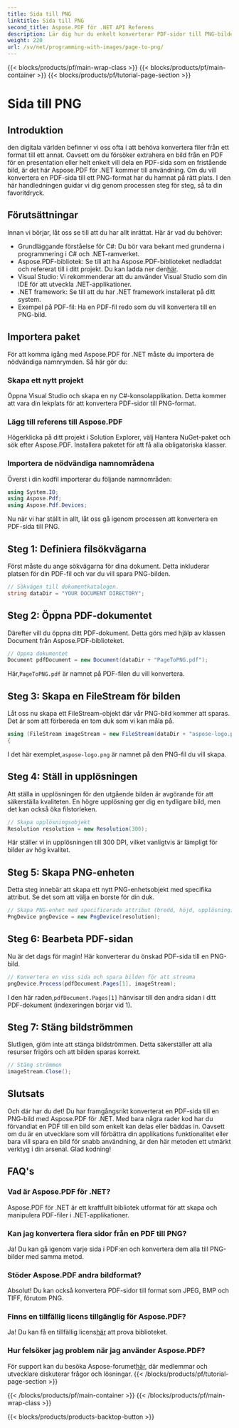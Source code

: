 ```yaml
---
title: Sida till PNG
linktitle: Sida till PNG
second_title: Aspose.PDF för .NET API Referens
description: Lär dig hur du enkelt konverterar PDF-sidor till PNG-bilder med Aspose.PDF för .NET i vår detaljerade steg-för-steg-handledning.
weight: 220
url: /sv/net/programming-with-images/page-to-png/
---
```


{{< blocks/products/pf/main-wrap-class >}}
{{< blocks/products/pf/main-container >}}
{{< blocks/products/pf/tutorial-page-section >}}

# Sida till PNG

## Introduktion

den digitala världen befinner vi oss ofta i att behöva konvertera filer från ett format till ett annat. Oavsett om du försöker extrahera en bild från en PDF för en presentation eller helt enkelt vill dela en PDF-sida som en fristående bild, är det här Aspose.PDF för .NET kommer till användning. Om du vill konvertera en PDF-sida till ett PNG-format har du hamnat på rätt plats. I den här handledningen guidar vi dig genom processen steg för steg, så ta din favoritdryck.

## Förutsättningar

Innan vi börjar, låt oss se till att du har allt inrättat. Här är vad du behöver:
- Grundläggande förståelse för C#: Du bör vara bekant med grunderna i programmering i C# och .NET-ramverket.
-  Aspose.PDF-bibliotek: Se till att ha Aspose.PDF-biblioteket nedladdat och refererat till i ditt projekt. Du kan ladda ner den[här](https://releases.aspose.com/pdf/net/).
- Visual Studio: Vi rekommenderar att du använder Visual Studio som din IDE för att utveckla .NET-applikationer.
- .NET framework: Se till att du har .NET framework installerat på ditt system.
- Exempel på PDF-fil: Ha en PDF-fil redo som du vill konvertera till en PNG-bild.

## Importera paket

För att komma igång med Aspose.PDF för .NET måste du importera de nödvändiga namnrymden. Så här gör du:

### Skapa ett nytt projekt

Öppna Visual Studio och skapa en ny C#-konsolapplikation. Detta kommer att vara din lekplats för att konvertera PDF-sidor till PNG-format.

### Lägg till referens till Aspose.PDF

Högerklicka på ditt projekt i Solution Explorer, välj Hantera NuGet-paket och sök efter Aspose.PDF. Installera paketet för att få alla obligatoriska klasser.

### Importera de nödvändiga namnområdena

Överst i din kodfil importerar du följande namnområden:

```csharp
using System.IO;
using Aspose.Pdf;
using Aspose.Pdf.Devices;
```

Nu när vi har ställt in allt, låt oss gå igenom processen att konvertera en PDF-sida till PNG.

## Steg 1: Definiera filsökvägarna

Först måste du ange sökvägarna för dina dokument. Detta inkluderar platsen för din PDF-fil och var du vill spara PNG-bilden. 

```csharp
// Sökvägen till dokumentkatalogen.
string dataDir = "YOUR DOCUMENT DIRECTORY";
```

## Steg 2: Öppna PDF-dokumentet

Därefter vill du öppna ditt PDF-dokument. Detta görs med hjälp av klassen Document från Aspose.PDF-biblioteket.

```csharp
// Öppna dokumentet
Document pdfDocument = new Document(dataDir + "PageToPNG.pdf");
```

 Här,`PageToPNG.pdf` är namnet på PDF-filen du vill konvertera.

## Steg 3: Skapa en FileStream för bilden

Låt oss nu skapa ett FileStream-objekt där vår PNG-bild kommer att sparas. Det är som att förbereda en tom duk som vi kan måla på.

```csharp
using (FileStream imageStream = new FileStream(dataDir + "aspose-logo.png", FileMode.Create))
{
```

 I det här exemplet,`aspose-logo.png` är namnet på den PNG-fil du vill skapa.

## Steg 4: Ställ in upplösningen

Att ställa in upplösningen för den utgående bilden är avgörande för att säkerställa kvaliteten. En högre upplösning ger dig en tydligare bild, men det kan också öka filstorleken.

```csharp
// Skapa upplösningsobjekt
Resolution resolution = new Resolution(300);
```

Här ställer vi in upplösningen till 300 DPI, vilket vanligtvis är lämpligt för bilder av hög kvalitet.

## Steg 5: Skapa PNG-enheten

Detta steg innebär att skapa ett nytt PNG-enhetsobjekt med specifika attribut. Se det som att välja en borste för din duk.

```csharp
// Skapa PNG-enhet med specificerade attribut (bredd, höjd, upplösning)
PngDevice pngDevice = new PngDevice(resolution);
```

## Steg 6: Bearbeta PDF-sidan

Nu är det dags för magin! Här konverterar du önskad PDF-sida till en PNG-bild.

```csharp
// Konvertera en viss sida och spara bilden för att streama
pngDevice.Process(pdfDocument.Pages[1], imageStream);
```

 I den här raden,`pdfDocument.Pages[1]` hänvisar till den andra sidan i ditt PDF-dokument (indexeringen börjar vid 1).

## Steg 7: Stäng bildströmmen

Slutligen, glöm inte att stänga bildströmmen. Detta säkerställer att alla resurser frigörs och att bilden sparas korrekt.

```csharp
// Stäng strömmen
imageStream.Close();
```

## Slutsats

Och där har du det! Du har framgångsrikt konverterat en PDF-sida till en PNG-bild med Aspose.PDF för .NET. Med bara några rader kod har du förvandlat en PDF till en bild som enkelt kan delas eller bäddas in. Oavsett om du är en utvecklare som vill förbättra din applikations funktionalitet eller bara vill spara en bild för snabb användning, är den här metoden ett utmärkt verktyg i din arsenal. Glad kodning!

## FAQ's

### Vad är Aspose.PDF för .NET?  
Aspose.PDF för .NET är ett kraftfullt bibliotek utformat för att skapa och manipulera PDF-filer i .NET-applikationer.

### Kan jag konvertera flera sidor från en PDF till PNG?  
Ja! Du kan gå igenom varje sida i PDF:en och konvertera dem alla till PNG-bilder med samma metod.

### Stöder Aspose.PDF andra bildformat?  
Absolut! Du kan också konvertera PDF-sidor till format som JPEG, BMP och TIFF, förutom PNG.

### Finns en tillfällig licens tillgänglig för Aspose.PDF?  
 Ja! Du kan få en tillfällig licens[här](https://purchase.aspose.com/temporary-license/) att prova biblioteket.

### Hur felsöker jag problem när jag använder Aspose.PDF?  
 För support kan du besöka Aspose-forumet[här](https://forum.aspose.com/c/pdf/10), där medlemmar och utvecklare diskuterar frågor och lösningar.
{{< /blocks/products/pf/tutorial-page-section >}}

{{< /blocks/products/pf/main-container >}}
{{< /blocks/products/pf/main-wrap-class >}}

{{< blocks/products/products-backtop-button >}}
